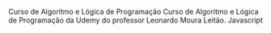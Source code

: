 
Curso de Algoritmo e Lógica de Programação
Curso de Algoritmo e Lógica de Programação da Udemy do professor Leonardo Moura Leitão. Javascript
